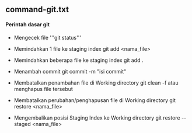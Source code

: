 ## command-git.txt

#### Perintah dasar git

* Mengecek file
 '''git status'''
 
- Memindahkan 1 file ke staging index
 git add <nama_file>

- Memindahkan beberapa file ke staging index
 git add .
 
- Menambah commit
 git commit -m "isi commit"
 
- Membatalkan penambahan file di Working directory
 git clean -f
 atau menghapus file tersebut
 
- Membatalkan perubahan/penghapusan file di Working directory
 git restore <nama_file>
 
- Mengembalikan posisi Staging Index ke Working directory
 git restore --staged <nama_file>
